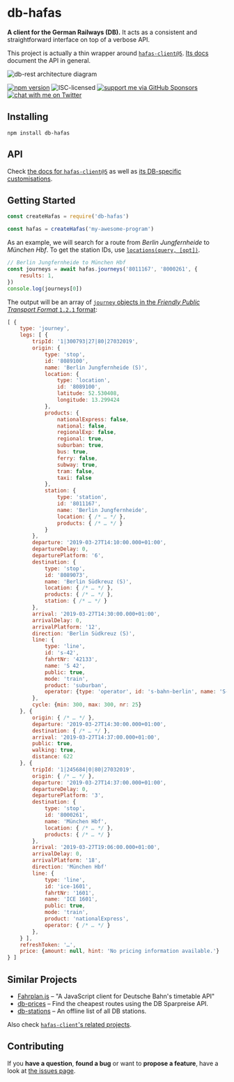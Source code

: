 # db-hafas

**A client for the German Railways (DB).** It acts as a consistent and straightforward interface on top of a verbose API.

This project is actually a thin wrapper around [`hafas-client@5`](https://github.com/public-transport/hafas-client/tree/5#hafas-client). [Its docs](https://github.com/public-transport/hafas-client/tree/5/docs) document the API in general.

![db-rest architecture diagram](https://rawgit.com/derhuerst/db-rest/master/architecture.svg)

[![npm version](https://img.shields.io/npm/v/db-hafas.svg)](https://www.npmjs.com/package/db-hafas)
![ISC-licensed](https://img.shields.io/github/license/public-transport/db-hafas.svg)
[![support me via GitHub Sponsors](https://img.shields.io/badge/support%20me-donate-fa7664.svg)](https://github.com/sponsors/derhuerst)
[![chat with me on Twitter](https://img.shields.io/badge/chat%20with%20me-on%20Twitter-1da1f2.svg)](https://twitter.com/derhuerst)


## Installing

```shell
npm install db-hafas
```


## API

Check [the docs for `hafas-client@5`](https://github.com/public-transport/hafas-client/tree/5/docs) as well as [its DB-specific customisations](https://github.com/public-transport/hafas-client/blob/5/p/db/readme.md).


## Getting Started

```javascript
const createHafas = require('db-hafas')

const hafas = createHafas('my-awesome-program')
```

As an example, we will search for a route from *Berlin Jungfernheide* to *München Hbf*. To get the station IDs, use [`locations(query, [opt])`](https://github.com/public-transport/hafas-client/blob/5/docs/locations.md).

```javascript
// Berlin Jungfernheide to München Hbf
const journeys = await hafas.journeys('8011167', '8000261', {
	results: 1,
})
console.log(journeys[0])
```

The output will be an array of [`journey` objects in the *Friendly Public Transport Format* `1.2.1` format](https://github.com/public-transport/friendly-public-transport-format/tree/1.2.1/spec#journey):

```javascript
[ {
	type: 'journey',
	legs: [ {
		tripId: '1|300793|27|80|27032019',
		origin: {
			type: 'stop',
			id: '8089100',
			name: 'Berlin Jungfernheide (S)',
			location: {
				type: 'location',
				id: '8089100',
				latitude: 52.530408,
				longitude: 13.299424
			},
			products: {
				nationalExpress: false,
				national: false,
				regionalExp: false,
				regional: true,
				suburban: true,
				bus: true,
				ferry: false,
				subway: true,
				tram: false,
				taxi: false
			},
			station: {
				type: 'station',
				id: '8011167',
				name: 'Berlin Jungfernheide',
				location: { /* … */ },
				products: { /* … */ }
			}
		},
		departure: '2019-03-27T14:10:00.000+01:00',
		departureDelay: 0,
		departurePlatform: '6',
		destination: {
			type: 'stop',
			id: '8089073',
			name: 'Berlin Südkreuz (S)',
			location: { /* … */ },
			products: { /* … */ },
			station: { /* … */ }
		},
		arrival: '2019-03-27T14:30:00.000+01:00',
		arrivalDelay: 0,
		arrivalPlatform: '12',
		direction: 'Berlin Südkreuz (S)',
		line: {
			type: 'line',
			id: 's-42',
			fahrtNr: '42133',
			name: 'S 42',
			public: true,
			mode: 'train',
			product: 'suburban',
			operator: {type: 'operator', id: 's-bahn-berlin', name: 'S-Bahn Berlin'}
		},
		cycle: {min: 300, max: 300, nr: 25}
	}, {
		origin: { /* … */ },
		departure: '2019-03-27T14:30:00.000+01:00',
		destination: { /* … */ },
		arrival: '2019-03-27T14:37:00.000+01:00',
		public: true,
		walking: true,
		distance: 622
	}, {
		tripId: '1|245684|0|80|27032019',
		origin: { /* … */ },
		departure: '2019-03-27T14:37:00.000+01:00',
		departureDelay: 0,
		departurePlatform: '3',
		destination: {
			type: 'stop',
			id: '8000261',
			name: 'München Hbf',
			location: { /* … */ },
			products: { /* … */ }
		},
		arrival: '2019-03-27T19:06:00.000+01:00',
		arrivalDelay: 0,
		arrivalPlatform: '18',
		direction: 'München Hbf'
		line: {
			type: 'line',
			id: 'ice-1601',
			fahrtNr: '1601',
			name: 'ICE 1601',
			public: true,
			mode: 'train',
			product: 'nationalExpress',
			operator: { /* … */ }
		},
	} ],
	refreshToken: '…',
	price: {amount: null, hint: 'No pricing information available.'}
} ]
```


## Similar Projects

- [Fahrplan.js](https://github.com/pbock/fahrplan) – "A JavaScript client for Deutsche Bahn's timetable API"
- [db-prices](https://github.com/juliuste/db-prices) – Find the cheapest routes using the DB Sparpreise API.
- [db-stations](https://github.com/derhuerst/db-stations) – An offline list of all DB stations.

Also check [`hafas-client`'s related projects](https://github.com/public-transport/hafas-client/blob/5/readme.md#related-projects).


## Contributing

If you **have a question**, **found a bug** or want to **propose a feature**, have a look at [the issues page](https://github.com/public-transport/db-hafas/issues).
